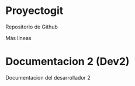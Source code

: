 # Proyectogit
Repositorio de Github

Más lineas
# Documentacion 2 (Dev2)
Documentacion del desarrollador 2